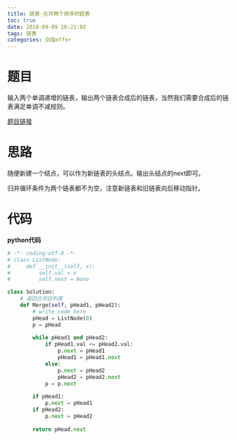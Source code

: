```yaml
---
title: 链表-合并两个排序的链表
toc: true
date: 2018-09-09 16:21:02
tags: 链表
categories: 剑指offer
---
```


# 题目

输入两个单调递增的链表，输出两个链表合成后的链表，当然我们需要合成后的链表满足单调不减规则。

[题目链接](https://www.nowcoder.com/practice/d8b6b4358f774294a89de2a6ac4d9337?tpId=13&tqId=11169&tPage=1&rp=1&ru=/ta/coding-interviews&qru=/ta/coding-interviews/question-ranking)

# 思路

随便新建一个结点，可以作为新链表的头结点。输出头结点的next即可。

归并循环条件为两个链表都不为空，注意新链表和旧链表向后移动指针。

# 代码

**python代码**

```python
# -*- coding:utf-8 -*-
# class ListNode:
#     def __init__(self, x):
#         self.val = x
#         self.next = None

class Solution:
    # 返回合并后列表
    def Merge(self, pHead1, pHead2):
        # write code here
        pHead = ListNode(0)
        p = pHead
        
        while pHead1 and pHead2:
            if pHead1.val <= pHead2.val:
                p.next = pHead1
                pHead1 = pHead1.next
            else:
                p.next = pHead2
                pHead2 = pHead2.next
            p = p.next
        
        if pHead1:
            p.next = pHead1
        if pHead2:
            p.next = pHead2
        
        return pHead.next
```



